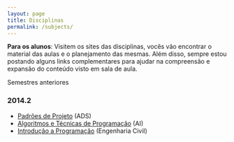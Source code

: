 ```yaml
---
layout: page
title: Disciplinas
permalink: /subjects/
---
```

**Para os alunos**: Visitem os sites das disciplinas, vocês vão encontrar o material das aulas e o planejamento das mesmas. Além disso, sempre estou postando alguns links complementares para ajudar na compreensão e expansão do conteúdo visto em sala de aula.

Semestres anteriores

### 2014.2 ###

- [Padrões de Projeto](https://sites.google.com/site/diogodmoreira/padroes-20142) (ADS)
- [Algoritmos e Técnicas de Programação](https://sites.google.com/site/diogodmoreira/algoritmos-automacao-20142) (AI)
- [Introdução a Programação](https://sites.google.com/site/diogodmoreira/introducao-programacao-20142) (Engenharia Civil)
